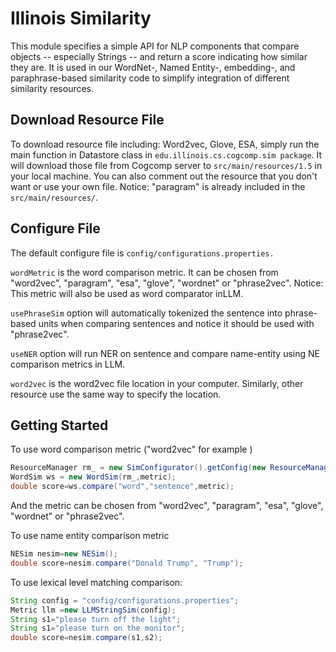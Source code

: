 # Illinois Similarity

This module specifies a simple API for NLP components that compare
objects -- especially Strings -- and return a score indicating how
similar they are.  It is used in our WordNet-, Named Entity-, embedding-,
and paraphrase-based similarity code to simplify integration of
different similarity resources.

## Download Resource File

To download resource file including: Word2vec, Glove, ESA, simply run the main function in Datastore class in `edu.illinois.cs.cogcomp.sim package`. It will download those file from Cogcomp server to `src/main/resources/1.5` in your local machine. You can also comment out the resource that you don't want or use your own file. Notice: "paragram" is already included in the `src/main/resources/`.

## Configure File

The default configure file is `config/configurations.properties.`

`wordMetric` is the  word comparison metric. It can be chosen from "word2vec", "paragram", "esa", "glove", "wordnet" or "phrase2vec". Notice: This metric will also be used as word comparator inLLM.

`usePhraseSim` option will automatically tokenized the sentence into phrase-based units when comparing sentences and notice it should be used with "phrase2vec".

`useNER` option will run NER on sentence and compare name-entity using NE comparison metrics in LLM.

`word2vec` is the word2vec file location in your computer. Similarly,  other resource use the same way to specify the location.


## Getting Started
To use word comparison metric ("word2vec" for example )
```java
ResourceManager rm_ = new SimConfigurator().getConfig(new ResourceManager(file));
WordSim ws = new WordSim(rm_,metric);
double score=ws.compare("word","sentence",metric);
```
And the metric can be chosen from "word2vec", "paragram", "esa", "glove", "wordnet" or "phrase2vec".

To use name entity comparison metric
```java
NESim nesim=new NESim();
double score=nesim.compare("Donald Trump", "Trump");
```

To use lexical level matching comparison:
```java
String config = "config/configurations.properties";
Metric llm =new LLMStringSim(config);
String s1="please turn off the light";
String s1="please turn on the monitor";
double score=nesim.compare(s1,s2);
```
